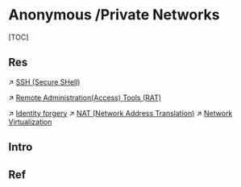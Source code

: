 # Anonymous /Private Networks

[TOC]



## Res
↗ [SSH (Secure SHell)](../🏇%20Network%20Security%20Basics%20&%20Protocols/📱%20Application%20Layer%20Security/SSH%20(Secure%20SHell)/SSH%20(Secure%20SHell).md)

↗ [Remote Administration(Access) Tools (RAT)](../../../🔑%20CS_Core/🥷🏼%20Operating%20System%20(Tech)/📞%20Remote%20Administration(Access)%20Tools%20(RAT)/Remote%20Administration(Access)%20Tools%20(RAT).md)

↗ [Identity forgery](../../../🗺%20CS_Overview/This%20is%20X/😅%20This%20is%20Internet/Internet%20Identity/Identity%20forgery.md)
↗ [NAT (Network Address Translation)](../../../🔑%20CS_Core/🏎️%20Computer%20Networking%20and%20Communication/📌%20Computer%20Networking%20Basics/0x05%20Network%20Layer/MiddleBoxes/NAT%20(Network%20Address%20Translation)/NAT%20(Network%20Address%20Translation).md)
↗ [Network Virtualization](../../../🔑%20CS_Core/🏎️%20Computer%20Networking%20and%20Communication/👰🏻‍♂️%20Network%20Virtualization/Network%20Virtualization.md)



## Intro



## Ref

